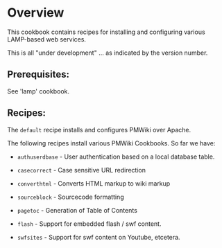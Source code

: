Overview
========

This cookbook contains recipes for installing and configuring various 
LAMP-based web services.

This is all "under development" ... as indicated by the version number.

Prerequisites:
--------------

See 'lamp' cookbook.

Recipes:
--------

The `default` recipe installs and configures PMWiki over Apache.

The following recipes install various PMWiki Cookbooks.  So far we have:

* `authuserdbase` - User authentication based on a local 
  database table.

* `casecorrect` - Case sensitive URL redirection

* `converthtml` - Converts HTML markup to wiki markup

* `sourceblock` - Sourcecode formatting

* `pagetoc` - Generation of Table of Contents

* `flash` - Support for embedded flash / swf content.

* `swfsites` - Support for swf content on Youtube, etcetera.
